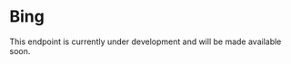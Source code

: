 # Bing

<aside class="success">
This endpoint is currently under development and will be made available soon.
</aside>